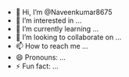 - 👋 Hi, I’m @Naveenkumar8675
- 👀 I’m interested in ...
- 🌱 I’m currently learning ...
- 💞️ I’m looking to collaborate on ...
- 📫 How to reach me ...
- 😄 Pronouns: ...
- ⚡ Fun fact: ...

<!---
Naveenkumar8675/Naveenkumar8675 is a ✨ special ✨ repository because its `README.md` (this file) appears on your GitHub profile.
You can click the Preview link to take a look at your changes.
--->
